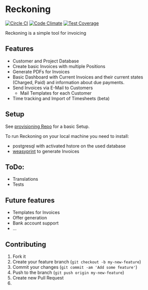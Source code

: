 # Reckoning

[![Circle CI](https://circleci.com/gh/reckoning/app.svg?style=svg)](https://circleci.com/gh/reckoning/app)
[![Code Climate](https://codeclimate.com/github/reckoning/app/badges/gpa.svg)](https://codeclimate.com/github/reckoning/app)
[![Test Coverage](https://codeclimate.com/github/reckoning/app/badges/coverage.svg)](https://codeclimate.com/github/reckoning/app)

Reckoning is a simple tool for invoicing

## Features
- Customer and Project Database
- Create basic Invoices with multiple Positions
- Generate PDFs for Invoices
- Basic Dashboard with Current Invoices and their current states (Charged, Paid) and information about due payments.
- Send Invoices via E-Mail to Customers
  - Mail Templates for each Customer
- Time tracking and Import of Timesheets (beta)

## Setup

See [provisioning Repo](https://github.com/reckoning/provisioning) for a basic Setup.

To run Reckoning on your local machine you need to install:

- postgresql with activated hstore on the used database
- [weasyprint](http://weasyprint.org/) to generate Invoices 

## ToDo:

- Translations
- Tests

## Future features

- Templates for Invoices
- Offer generation
- Bank account support
- ...
  
## Contributing

1. Fork it
2. Create your feature branch (`git checkout -b my-new-feature`)
3. Commit your changes (`git commit -am 'Add some feature'`)
4. Push to the branch (`git push origin my-new-feature`)
5. Create new Pull Request
6. 
